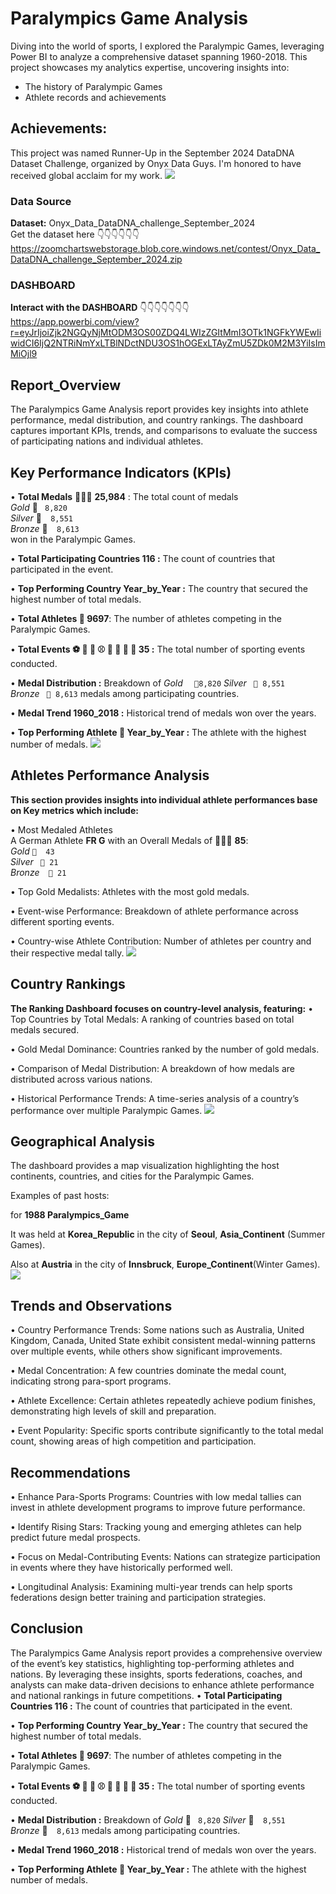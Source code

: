 
# __Paralympics Game Analysis__ 

Diving into the world of sports, I explored the Paralympic Games, leveraging Power BI to analyze a comprehensive dataset spanning 1960-2018. This project showcases my analytics expertise, uncovering insights into:


- The history of Paralympic Games
- Athlete records and achievements
  
## __Achievements:__

This project was named Runner-Up in the September 2024 DataDNA Dataset Challenge, organized by Onyx Data Guys. I'm honored to have received global acclaim for my work.
![](https://github.com/Marvelous-Ogungbile/Paralympics-Game-Analysis/blob/main/image_20240930_0900391412e6b4-cc22-49e6-83ce-4e57953465f8.jpg)

### __Data Source__
__Dataset:__ Onyx_Data_DataDNA_challenge_September_2024  
Get the dataset here 👇👇👇👇👇👇  
https://zoomchartswebstorage.blob.core.windows.net/contest/Onyx_Data_DataDNA_challenge_September_2024.zip

### __DASHBOARD__
__Interact with the DASHBOARD__ 👇👇👇👇👇👇👇  
https://app.powerbi.com/view?r=eyJrIjoiZjk2NGQyNjMtODM3OS00ZDQ4LWIzZGItMmI3OTk1NGFkYWEwIiwidCI6IjQ2NTRiNmYxLTBlNDctNDU3OS1hOGExLTAyZmU5ZDk0M2M3YiIsImMiOjl9


## __Report_Overview__
The Paralympics Game Analysis report provides key insights into athlete performance, medal distribution, and country rankings. The dashboard captures important KPIs, trends, and comparisons to evaluate the success of participating nations and individual athletes.
## Key Performance Indicators (KPIs)
•	__Total Medals__ 🥇🥈🥉 __25,984__  :  The total count of medals  
  *Gold*  🥇  ` 8,820`     
*Silver* 🥈`  8,551`   
 *Bronze* 🥉`  8,613`  
  won in the Paralympic Games.

•	__Total Participating Countries 116 :__  The count of countries that participated in the event.

•	__Top Performing Country Year_by_Year :__  The country that secured the highest number of total medals.

•	__Total Athletes  🏃 9697__: The number of athletes competing in the Paralympic Games.


•	__Total Events ⚽️ 🏀 🏈 ⚾️ 🎾 🏐 🏉 🎱 35 :__ The total number of sporting events conducted.

•	__Medal Distribution :__ Breakdown of   *Gold*   `  🥇8,820`     *Silver* ` 🥈 8,551`   
 *Bronze* ` 🥉 8,613`   medals among participating countries.

•	__Medal Trend 1960_2018  :__ Historical trend of medals won over the years.

•	__Top Performing Athlete 🏃 Year_by_Year :__ The athlete with the highest number of medals.
![](https://github.com/Marvelous-Ogungbile/Paralympics-Game-Analysis/blob/main/Picture1y.png)


## __Athletes Performance Analysis__
__This section provides insights into individual athlete performances base on Key metrics which include:__

•	Most Medaled Athletes  
A German  Athlete __FR G__   with an Overall Medals of 🥇🥈🥉 __85__:  
*Gold*   `🥇  43`    
   *Silver* ` 🥈 21`   
 *Bronze*`  🥉 21`  

•	Top Gold Medalists: Athletes with the most gold medals.

•	Event-wise Performance: Breakdown of athlete performance across different sporting events.

•	Country-wise Athlete Contribution: Number of athletes per country and their respective medal tally.
![](https://github.com/Marvelous-Ogungbile/Paralympics-Game-Analysis/blob/main/Dashboard%20_Athletes.png)


## __Country Rankings__
__The Ranking Dashboard focuses on country-level analysis, featuring:__
•	Top Countries by Total Medals: A ranking of countries based on total medals secured.

•	Gold Medal Dominance: Countries ranked by the number of gold medals.

•	Comparison of Medal Distribution: A breakdown of how medals are distributed across various nations.

•	Historical Performance Trends: A time-series analysis of a country’s performance over multiple Paralympic Games.
![](https://github.com/Marvelous-Ogungbile/Paralympics-Game-Analysis/blob/main/Ranking_Table.png)


## __Geographical Analysis__

The dashboard provides a map visualization highlighting the host continents, countries, and cities for the Paralympic Games.

Examples of past hosts: 

for __1988 Paralympics_Game__

It was held at __Korea_Republic__ in the city of __Seoul__, __Asia_Continent__ (Summer Games).

Also at __Austria__  in the city of __Innsbruck__,  __Europe_Continent__(Winter Games).
![](https://github.com/Marvelous-Ogungbile/Paralympics-Game-Analysis/blob/main/Geograhical%20Analysis.png)

## __Trends and Observations__
•	Country Performance Trends: Some nations such as Australia, United Kingdom, Canada, United State exhibit consistent medal-winning patterns over multiple events, while others show significant improvements.

•	Medal Concentration: A few countries dominate the medal count, indicating strong para-sport programs.

•	Athlete Excellence: Certain athletes repeatedly achieve podium finishes, demonstrating high levels of skill and preparation.

•	Event Popularity: Specific sports contribute significantly to the total medal count, showing areas of high competition and participation.


## __Recommendations__
•	Enhance Para-Sports Programs: Countries with low medal tallies can invest in athlete development programs to improve future performance.

•	Identify Rising Stars: Tracking young and emerging athletes can help predict future medal prospects.

•	Focus on Medal-Contributing Events: Nations can strategize participation in events where they have historically performed well.

•	Longitudinal Analysis: Examining multi-year trends can help sports federations design better training and participation strategies.


## __Conclusion__
The Paralympics Game Analysis report provides a comprehensive overview of the event’s key statistics, highlighting top-performing athletes and nations. By leveraging these insights, sports federations, coaches, and analysts can make data-driven decisions to enhance athlete performance and national rankings in future competitions.
•	__Total Participating Countries 116 :__  The count of countries that participated in the event.

•	__Top Performing Country Year_by_Year :__  The country that secured the highest number of total medals.

•	__Total Athletes  🏃 9697__: The number of athletes competing in the Paralympic Games.


•	__Total Events ⚽️ 🏀 🏈 ⚾️ 🎾 🏐 🏉 🎱 35 :__ The total number of sporting events conducted.

•	__Medal Distribution :__ Breakdown of   *Gold*  🥇  ` 8,820`     *Silver* 🥈`  8,551`   
 *Bronze* 🥉`  8,613`   medals among participating countries.

•	__Medal Trend 1960_2018  :__ Historical trend of medals won over the years.

•	__Top Performing Athlete 🏃 Year_by_Year :__ The athlete with the highest number of medals.
